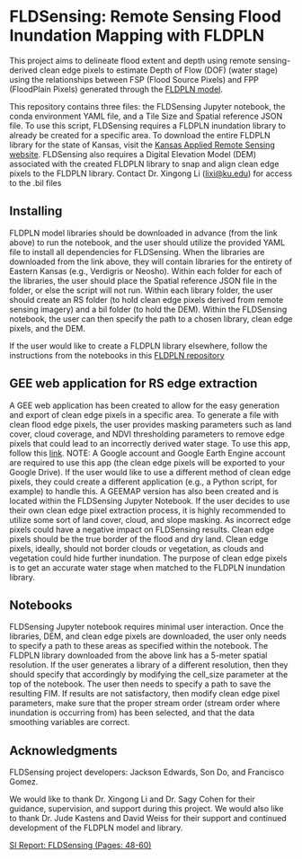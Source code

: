 # FLDSensing: Remote Sensing Flood Inundation Mapping with FLDPLN

This project aims to  delineate flood extent and depth using remote sensing-derived clean edge pixels to estimate Depth of Flow (DOF) (water stage) using the relationships between FSP (Flood Source Pixels) and FPP (FloodPlain Pixels) generated through the [FLDPLN model](https://kuscholarworks.ku.edu/handle/1808/5354).

This repository contains three files: the FLDSensing Jupyter notebook, the conda environment YAML file, and a Tile Size and Spatial reference JSON file. To use this script, FLDSensing requires a FLDPLN inundation library to already be created for a specific area. To download the entire FLDPLN library for the state of Kansas, visit the [Kansas Applied Remote Sensing website](https://kars.ku.edu/pages/kansas-inundation-mapping). FLDSensing also requires a Digital Elevation Model (DEM) associated with the created FLDPLN library to snap and align clean edge pixels to the FLDPLN library. Contact Dr. Xingong Li (lixi@ku.edu) for access to the .bil files

## Installing
FLDPLN model libraries should be downloaded in advance (from the link above) to run the notebook, and the user should utilize the provided YAML file to install all dependencies for FLDSensing. 
When the libraries are downloaded from the link above, they will contain libraries for the entirety of Eastern Kansas (e.g., Verdigris or Neosho). Within each folder for each of the libraries, the user should place the Spatial reference JSON file in the folder, or else the script will not run. Within each library folder, the user should create an RS folder (to hold clean edge pixels derived from remote sensing imagery) and a bil folder (to hold the DEM). Within the FLDSensing notebook, the user can then specify the path to a chosen library, clean edge pixels, and the DEM.

If the user would like to create a FLDPLN library elsewhere, follow the instructions from the notebooks in this [FLDPLN repository](https://github.com/XingongLi/fldpln)

## GEE web application for RS edge extraction
A GEE web application has been created to allow for the easy generation and export of clean edge pixels in a specific area. To generate a file with clean flood edge pixels, the user provides masking parameters such as land cover, cloud coverage, and NDVI thresholding parameters to remove edge pixels that could lead to an incorrectly derived water stage. To use this app, follow this [link](https://code.earthengine.google.com/5e8b0c805262fa0b4d3985880176e938?hideCode=true). NOTE: A Google account and Google Earth Engine account are required to use this app (the clean edge pixels will be exported to your Google Drive). If the user would like to use a different method of clean edge pixels, they could create a different application (e.g., a Python script, for example) to handle this. A GEEMAP version has also been created and is located within the FLDSensing Jupyter Notebook. If the user decides to use their own clean edge pixel extraction process, it is highly recommended to utilize some sort of land cover, cloud, and slope masking. As incorrect edge pixels could have a negative impact on FLDSensing results. Clean edge pixels should be the true border of the flood and dry land. Clean edge pixels, ideally, should not border clouds or vegetation, as clouds and vegetation could hide further inundation. The purpose of clean edge pixels is to get an accurate water stage when matched to the FLDPLN inundation library. 

## Notebooks
FLDSensing Jupyter notebook requires minimal user interaction. Once the libraries, DEM, and clean edge pixels are downloaded, the user only needs to specify a path to these areas as specified within the notebook. The FLDPLN library downloaded from the above link has a 5-meter spatial resolution. If the user generates a library of a different resolution, then they should specify that accordingly by modifying the cell_size parameter at the top of the notebook. The user then needs to specify a path to save the resulting FIM. If results are not satisfactory, then modify clean edge pixel parameters, make sure that the proper stream order (stream order where inundation is occurring from) has been selected, and that the data smoothing variables are correct.

## Acknowledgments
FLDSensing project developers: Jackson Edwards, Son Do, and Francisco Gomez. 

We would like to thank Dr. Xingong Li and Dr. Sagy Cohen for their guidance, supervision, and support during this project. We would also like to thank Dr. Jude Kastens and David Weiss for their support and continued development of the FLDPLN model and library. 

[SI Report: FLDSensing (Pages: 48-60)](https://www.cuahsi.org/uploads/pages/doc/202407_Summer_Institute_Final_Report_v2.0.pdf)

